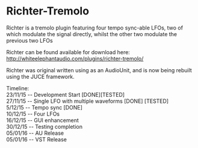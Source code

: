 # Richter-Tremolo
Richter is a tremolo plugin featuring four tempo sync-able LFOs, two of which modulate the signal directly, whilst the other two modulate the previous two LFOs

Richter can be found available for download here: http://whiteelephantaudio.com/plugins/richter-tremolo/

Richter was original written using as an AudioUnit, and is now being rebuilt using the JUCE framework.

Timeline:  
23/11/15 -- Development Start [DONE][TESTED]  
27/11/15 -- Single LFO with multiple waveforms [DONE] [TESTED]  
5/12/15 -- Tempo sync [DONE]  
10/12/15 -- Four LFOs  
16/12/15 -- GUI enhancement  
30/12/15 -- Testing completion  
05/01/16 -- AU Release  
05/01/16 -- VST Release  
